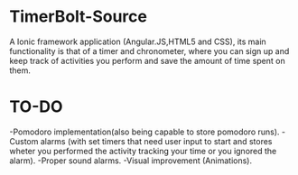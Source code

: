 # TimerBolt-Source
A Ionic framework application (Angular.JS,HTML5 and CSS), its main functionality is that of a timer and chronometer, where you can sign up and keep track of activities you perform and save the amount of time spent on them.

# TO-DO
-Pomodoro implementation(also being capable to store pomodoro runs).
-Custom alarms (with set timers that need user input to start and stores wheter you performed the activity tracking your time or you ignored the alarm).
-Proper sound alarms.
-Visual improvement (Animations).
